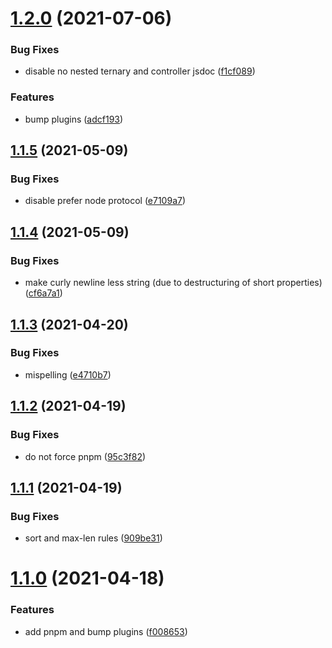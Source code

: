 # [1.2.0](https://github.com/etienne-bechara/eslint-config-bechara-ts/compare/v1.1.5...v1.2.0) (2021-07-06)


### Bug Fixes

* disable no nested ternary and controller jsdoc ([f1cf089](https://github.com/etienne-bechara/eslint-config-bechara-ts/commit/f1cf089461ca7c8d31e8a8531046e5e42dbdaf4d))


### Features

* bump plugins ([adcf193](https://github.com/etienne-bechara/eslint-config-bechara-ts/commit/adcf1938c77f0bd747bc1b7f2a81fb35f8304720))

## [1.1.5](https://github.com/etienne-bechara/eslint-config-bechara-ts/compare/v1.1.4...v1.1.5) (2021-05-09)


### Bug Fixes

* disable prefer node protocol ([e7109a7](https://github.com/etienne-bechara/eslint-config-bechara-ts/commit/e7109a7e657e52e25298dd268fba4f4ebb37bb30))

## [1.1.4](https://github.com/etienne-bechara/eslint-config-bechara-ts/compare/v1.1.3...v1.1.4) (2021-05-09)


### Bug Fixes

* make curly newline less string (due to destructuring of short properties) ([cf6a7a1](https://github.com/etienne-bechara/eslint-config-bechara-ts/commit/cf6a7a1ceda3cecf7bab6473eee52dc38c866583))

## [1.1.3](https://github.com/etienne-bechara/eslint-config-bechara-ts/compare/v1.1.2...v1.1.3) (2021-04-20)


### Bug Fixes

* mispelling ([e4710b7](https://github.com/etienne-bechara/eslint-config-bechara-ts/commit/e4710b7184ddadcdb6c67b0815541c8d2046baae))

## [1.1.2](https://github.com/etienne-bechara/eslint-config-bechara-ts/compare/v1.1.1...v1.1.2) (2021-04-19)


### Bug Fixes

* do not force pnpm ([95c3f82](https://github.com/etienne-bechara/eslint-config-bechara-ts/commit/95c3f827ec2690028cb0f7c08a94e858651a1376))

## [1.1.1](https://github.com/etienne-bechara/eslint-config-bechara-ts/compare/v1.1.0...v1.1.1) (2021-04-19)


### Bug Fixes

* sort and max-len rules ([909be31](https://github.com/etienne-bechara/eslint-config-bechara-ts/commit/909be3155f6b57c9be5b11c3b63b8ea7d4f4d6bf))

# [1.1.0](https://github.com/etienne-bechara/eslint-config-bechara-ts/compare/v1.0.1...v1.1.0) (2021-04-18)


### Features

* add pnpm and bump plugins ([f008653](https://github.com/etienne-bechara/eslint-config-bechara-ts/commit/f00865344c284bac04ac61419c0a62e3aba72602))
